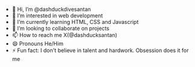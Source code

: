 - 👋 Hi, I’m @dashduckdivesantan
- 👀 I’m interested in web development
- 🌱 I’m currently learning HTML, CSS and Javascript
- 💞️ I’m looking to collaborate on projects
- 📫 How to reach me X(@dashducksantan)
- 😄 Pronouns He/Him
- ⚡ Fun fact: I don't believe in talent and hardwork. Obsession does it for me

<!---
dashduckdivesantan/dashduckdivesantan is a ✨ special ✨ repository because its `README.md` (this file) appears on your GitHub profile.
You can click the Preview link to take a look at your changes.
--->
